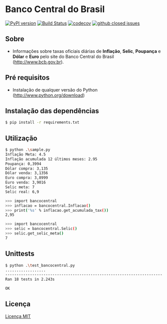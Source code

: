 # Banco Central do Brasil

[![PyPI version](https://badge.fury.io/py/bancocentralbrasil.svg?1.1.0)](https://pypi.python.org/pypi/bancocentralbrasil/1.1.0)
[![Build Status](https://travis-ci.org/leogregianin/bancocentralbrasil.svg)](https://travis-ci.org/leogregianin/bancocentralbrasil)
[![codecov](https://codecov.io/gh/leogregianin/bancocentralbrasil/branch/master/graph/badge.svg)](https://codecov.io/gh/leogregianin/bancocentralbrasil) [![github closed issues](https://img.shields.io/github/issues-closed-raw/leogregianin/bancocentralbrasil.svg?style=flat-square)](https://github.com/leogregianin/bancocentralbrasil/issues?q=is%3Aissue+is%3Aclosed)


Sobre
-------

  * Informações sobre taxas oficiais diárias de **Inflação**, **Selic**, **Poupança** e **Dólar** e **Euro** pelo site do Banco Central do Brasil (http://www.bcb.gov.br).
   
Pré requisitos
-------

  * Instalação de qualquer versão do Python (http://www.python.org/download)
  
Instalação das dependências
-------

```bash
$ pip install -r requirements.txt
```

Utilização
-------

```bash
$ python .\sample.py
Inflação Meta: 4.5
Inflação acumulada 12 últimos meses: 2.95
Poupança: 0,3994
Dólar compra: 3,135
Dólar venda: 3,1356
Euro compra: 3,8999
Euro venda: 3,9016
Selic meta: 7
Selic real: 6,9
```

```bash
>>> import bancocentral
>>> inflacao = bancocentral.Inflacao()
>>> print('%s' % inflacao.get_acumulada_tax())
2,95
```

```bash
>>> import bancocentral
>>> selic = bancocentral.Selic()
>>> selic.get_selic_meta()
7
```

Unittests
---------

```bash
$ python .\test_bancocentral.py
..................
----------------------------------------------------------------------
Ran 18 tests in 2.243s

OK
```

Licença
-------

[Licença MIT](LICENSE)

